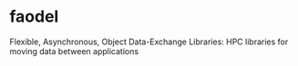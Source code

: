 # faodel
Flexible, Asynchronous, Object Data-Exchange Libraries: HPC libraries for moving data between applications
